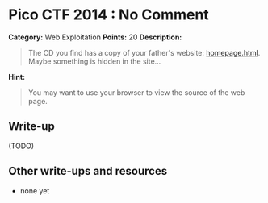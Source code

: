 # Pico CTF 2014 : No Comment

**Category:** Web Exploitation
**Points:** 20
**Description:**

>The CD you find has a copy of your father's website: [homepage.html](https://picoctf.com/api/autogen/serve/homepage.html). Maybe something is hidden in the site...


**Hint:**
>You may want to use your browser to view the source of the web page.

## Write-up

(TODO)

## Other write-ups and resources

* none yet
